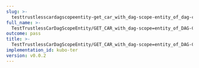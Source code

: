 ```yaml
---
slug: >-
  testtrustlesscardagscopeentity-get_car_with_dag-scope-entity_of_dag-cbor_with_links_(accept_header)
full_name: >-
  TestTrustlessCarDagScopeEntity/GET_CAR_with_dag-scope=entity_of_DAG-CBOR_with_Links_(Accept_Header)
outcome: pass
title: >-
  TestTrustlessCarDagScopeEntity/GET_CAR_with_dag-scope=entity_of_DAG-CBOR_with_Links_(Accept_Header)
implementation_id: kubo-ter
version: v0.0.2
---
```


